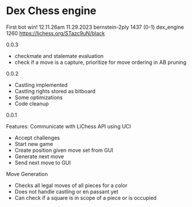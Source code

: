 # Dex Chess engine

First bot win!
12.11.26am 11.29.2023
bernstein-2ply 1437 (0-1) dex_engine 1260
https://lichess.org/STazc9uN/black

0.0.3
- checkmate and stalemate evaluation
- check if a move is a capture, prioritize for move ordering in AB pruning

0.0.2
- Castling implemented
- Castling rights stored as bitboard
- Some optimizations
- Code cleanup


0.0.1

Features:
Communicate with LiChess API using UCI
- Accept challenges
- Start new game
- Create position given move set from GUI
- Generate next move
- Send next move to GUI

Move Generation
- Checks all legal moves of all pieces for a color
- Does not handle castling or en passant yet
- Can check if a square is in scope of a piece or is occupied
